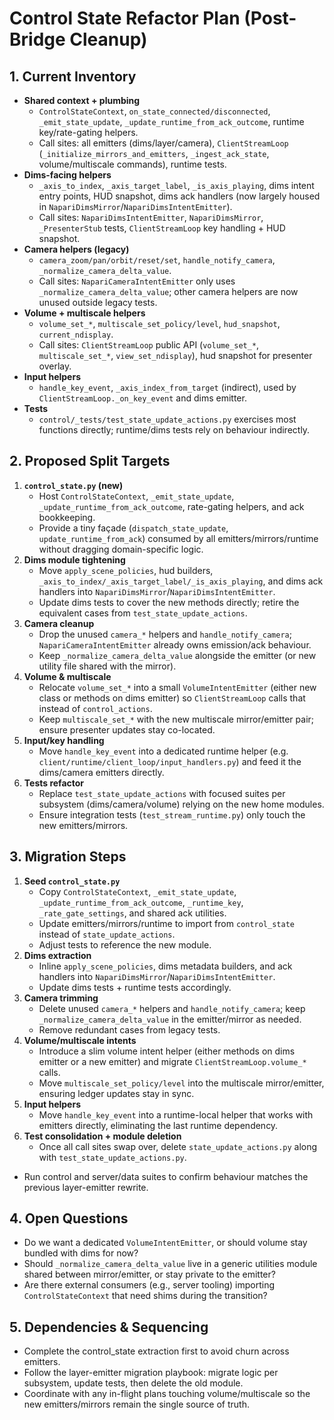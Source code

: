 # Control State Refactor Plan (Post-Bridge Cleanup)

## 1. Current Inventory
- **Shared context + plumbing**
  - `ControlStateContext`, `on_state_connected/disconnected`, `_emit_state_update`, `_update_runtime_from_ack_outcome`, runtime key/rate-gating helpers.
  - Call sites: all emitters (dims/layer/camera), `ClientStreamLoop` (`_initialize_mirrors_and_emitters`, `_ingest_ack_state`, volume/multiscale commands), runtime tests.
- **Dims-facing helpers**
  - `_axis_to_index`, `_axis_target_label`, `_is_axis_playing`, dims intent entry points, HUD snapshot, dims ack handlers (now largely housed in `NapariDimsMirror`/`NapariDimsIntentEmitter`).
  - Call sites: `NapariDimsIntentEmitter`, `NapariDimsMirror`, `_PresenterStub` tests, `ClientStreamLoop` key handling + HUD snapshot.
- **Camera helpers (legacy)**
  - `camera_zoom/pan/orbit/reset/set`, `handle_notify_camera`, `_normalize_camera_delta_value`.
  - Call sites: `NapariCameraIntentEmitter` only uses `_normalize_camera_delta_value`; other camera helpers are now unused outside legacy tests.
- **Volume + multiscale helpers**
  - `volume_set_*`, `multiscale_set_policy/level`, `hud_snapshot`, `current_ndisplay`.
  - Call sites: `ClientStreamLoop` public API (`volume_set_*`, `multiscale_set_*`, `view_set_ndisplay`), hud snapshot for presenter overlay.
- **Input helpers**
  - `handle_key_event`, `_axis_index_from_target` (indirect), used by `ClientStreamLoop._on_key_event` and dims emitter.
- **Tests**
  - `control/_tests/test_state_update_actions.py` exercises most functions directly; runtime/dims tests rely on behaviour indirectly.

## 2. Proposed Split Targets
1. **`control_state.py` (new)**
   - Host `ControlStateContext`, `_emit_state_update`, `_update_runtime_from_ack_outcome`, rate-gating helpers, and ack bookkeeping.
   - Provide a tiny façade (`dispatch_state_update`, `update_runtime_from_ack`) consumed by all emitters/mirrors/runtime without dragging domain-specific logic.
2. **Dims module tightening**
   - Move `apply_scene_policies`, hud builders, `_axis_to_index/_axis_target_label/_is_axis_playing`, and dims ack handlers into `NapariDimsMirror`/`NapariDimsIntentEmitter`.
   - Update dims tests to cover the new methods directly; retire the equivalent cases from `test_state_update_actions`.
3. **Camera cleanup**
   - Drop the unused `camera_*` helpers and `handle_notify_camera`; `NapariCameraIntentEmitter` already owns emission/ack behaviour.
   - Keep `_normalize_camera_delta_value` alongside the emitter (or new utility file shared with the mirror).
4. **Volume & multiscale**
   - Relocate `volume_set_*` into a small `VolumeIntentEmitter` (either new class or methods on dims emitter) so `ClientStreamLoop` calls that instead of `control_actions`.
   - Keep `multiscale_set_*` with the new multiscale mirror/emitter pair; ensure presenter updates stay co-located.
5. **Input/key handling**
   - Move `handle_key_event` into a dedicated runtime helper (e.g. `client/runtime/client_loop/input_handlers.py`) and feed it the dims/camera emitters directly.
6. **Tests refactor**
   - Replace `test_state_update_actions` with focused suites per subsystem (dims/camera/volume) relying on the new home modules.
   - Ensure integration tests (`test_stream_runtime.py`) only touch the new emitters/mirrors.

## 3. Migration Steps
1. **Seed `control_state.py`**
   - Copy `ControlStateContext`, `_emit_state_update`, `_update_runtime_from_ack_outcome`, `_runtime_key`, `_rate_gate_settings`, and shared ack utilities.
   - Update emitters/mirrors/runtime to import from `control_state` instead of `state_update_actions`.
   - Adjust tests to reference the new module.
2. **Dims extraction**
   - Inline `apply_scene_policies`, dims metadata builders, and ack handlers into `NapariDimsMirror`/`NapariDimsIntentEmitter`.
   - Update dims tests + runtime tests accordingly.
3. **Camera trimming**
   - Delete unused `camera_*` helpers and `handle_notify_camera`; keep `_normalize_camera_delta_value` in the emitter/mirror as needed.
   - Remove redundant cases from legacy tests.
4. **Volume/multiscale intents**
   - Introduce a slim volume intent helper (either methods on dims emitter or a new emitter) and migrate `ClientStreamLoop.volume_*` calls.
   - Move `multiscale_set_policy/level` into the multiscale mirror/emitter, ensuring ledger updates stay in sync.
5. **Input helpers**
   - Move `handle_key_event` into a runtime-local helper that works with emitters directly, eliminating the last runtime dependency.
6. **Test consolidation + module deletion**
   - Once all call sites swap over, delete `state_update_actions.py` along with `test_state_update_actions.py`.
  - Run control and server/data suites to confirm behaviour matches the previous layer-emitter rewrite.

## 4. Open Questions
- Do we want a dedicated `VolumeIntentEmitter`, or should volume stay bundled with dims for now?
- Should `_normalize_camera_delta_value` live in a generic utilities module shared between mirror/emitter, or stay private to the emitter?
- Are there external consumers (e.g., server tooling) importing `ControlStateContext` that need shims during the transition?

## 5. Dependencies & Sequencing
- Complete the control_state extraction first to avoid churn across emitters.
- Follow the layer-emitter migration playbook: migrate logic per subsystem, update tests, then delete the old module.
- Coordinate with any in-flight plans touching volume/multiscale so the new emitters/mirrors remain the single source of truth.
